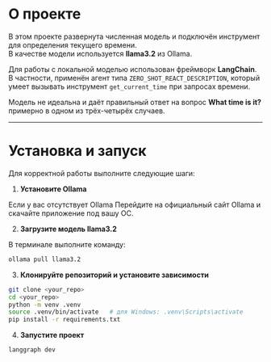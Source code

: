 # О проекте

В этом проекте развернута численная модель и подключён инструмент для определения текущего времени.  
В качестве модели используется **llama3.2** из Ollama.

Для работы с локальной моделью использован фреймворк **LangChain**.  
В частности, применён агент типа `ZERO_SHOT_REACT_DESCRIPTION`, который умеет вызывать инструмент `get_current_time` при запросах времени.

Модель не идеальна и даёт правильный ответ на вопрос **What time is it?** примерно в одном из трёх-четырёх случаев.

---

# Установка и запуск
Для корректной работы выполните следующие шаги:

1. **Установите Ollama**

Если у вас отсутствует Ollama
Перейдите на официальный сайт Ollama и скачайте приложение под вашу ОС.

2. **Загрузите модель llama3.2**

В терминале выполните команду:
```bash
ollama pull llama3.2
```

3. **Клонируйте репозиторий и установите зависимости**
```bash
git clone <your_repo>
cd <your_repo>
python -m venv .venv
source .venv/bin/activate   # для Windows: .venv\Scripts\activate
pip install -r requirements.txt
```

4. **Запустите проект**
```bash
langgraph dev
```
